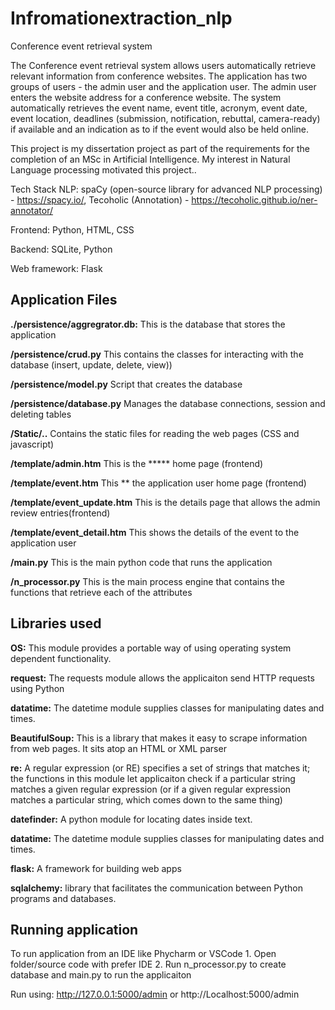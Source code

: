 # Infromationextraction_nlp
Conference event retrieval system

The Conference event retrieval system allows users automatically retrieve relevant information from conference websites.
The application has two groups of users - the admin user and the application user. The admin user enters the website address for a conference website. The system automatically retrieves the event name, event title, acronym, event date, event location, deadlines (submission, notification, rebuttal, camera-ready) if available and an indication as to if the event would also be held online.

This project is my dissertation project as part of the requirements for the completion of an MSc in Artificial Intelligence. My interest in Natural Language processing motivated this project.. 


Tech Stack
NLP: spaCy (open-source library for advanced NLP processing) - https://spacy.io/, Tecoholic (Annotation) - https://tecoholic.github.io/ner-annotator/

Frontend: Python, HTML, CSS

Backend: SQLite, Python

Web framework: Flask

## Application Files

**./persistence/aggregrator.db:** 
This is the database that stores the application

**/persistence/crud.py** 
This contains the classes for interacting with the database (insert, update, delete, view))

**/persistence/model.py** 
Script that creates the database

**/persistence/database.py**
Manages the database connections, session and deleting tables

**/Static/..** 
Contains the static files for reading the web pages (CSS and javascript)

**/template/admin.htm** 
This is the ***** home page (frontend)

**/template/event.htm** 
This ** the application user home page (frontend)

**/template/event_update.htm** 
This is the details page that allows the admin review entries(frontend)

**/template/event_detail.htm** 
This shows the details of the event to the application user

**/main.py** 
This is the main python code that runs the application

**/n_processor.py** 
This is the main process engine that contains the functions that retrieve each of the attributes 

## Libraries used

**OS:** This module provides a portable way of using operating system dependent functionality.

**request:** The requests module allows the applicaiton send HTTP requests using Python

**datatime:** The datetime module supplies classes for manipulating dates and times.

**BeautifulSoup:** This is a library that makes it easy to scrape information from web pages. It sits atop an HTML or XML parser

**re:** 
A regular expression (or RE) specifies a set of strings that matches it; the functions in this module let applicaiton check if a particular string matches a given regular expression (or if a given regular expression matches a particular string, which comes down to the same thing)

**datefinder:** A python module for locating dates inside text.

**datatime:** The datetime module supplies classes for manipulating dates and times.

**flask:** A framework for building web apps

**sqlalchemy:**  library that facilitates the communication between Python programs and databases.



## Running application

To run application from an IDE like Phycharm or VSCode 
    1. Open folder/source code with prefer IDE 
    2. Run n_processor.py to create database and main.py to run the applicaiton

Run using: http://127.0.0.1:5000/admin or http://Localhost:5000/admin
